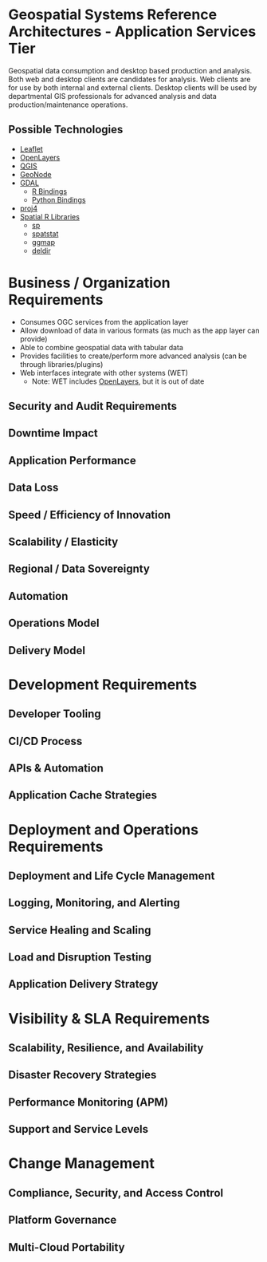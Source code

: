 # Geospatial Systems Reference Architectures - Application Services Tier

Geospatial data consumption and desktop based production and analysis. Both web and desktop clients are candidates for analysis. Web clients are for use by both internal and external clients. Desktop clients will be used by departmental GIS professionals for advanced analysis and data production/maintenance operations.

## Possible Technologies

* [Leaflet](https://leafletjs.com/)
* [OpenLayers](http://openlayers.org/)
* [QGIS](https://qgis.org/en/site/)
* [GeoNode](http://geonode.org/)
* [GDAL](https://www.gdal.org/)
  * [R Bindings](https://cran.r-project.org/web/packages/rgdal/index.html)
  * [Python Bindings](https://pypi.org/project/GDAL/)
* [proj4](https://proj4.org/)
* [Spatial R Libraries](https://cran.r-project.org/web/views/Spatial.html)
  * [sp](https://cran.r-project.org/web/packages/sp/index.html)
  * [spatstat](http://spatstat.org/)
  * [ggmap](https://cran.r-project.org/web/packages/ggmap/index.html)
  * [deldir](https://flowingdata.com/2016/04/12/voronoi-diagram-and-delaunay-triangulation-in-r/)

# Business / Organization Requirements

* Consumes OGC services from the application layer
* Allow download of data in various formats (as much as the app layer can provide)
* Able to combine geospatial data with tabular data
* Provides facilities to create/perform more advanced analysis (can be through libraries/plugins)
* Web interfaces integrate with other systems (WET)
  * Note: WET includes [OpenLayers](http://openlayers.org/), but it is out of date

## Security and Audit Requirements

## Downtime Impact

## Application Performance

## Data Loss

## Speed / Efficiency of Innovation

## Scalability / Elasticity

## Regional / Data Sovereignty

## Automation

## Operations Model

## Delivery Model

# Development Requirements

## Developer Tooling

## CI/CD Process

## APIs & Automation

## Application Cache Strategies

# Deployment and Operations Requirements

## Deployment and Life Cycle Management

## Logging, Monitoring, and Alerting

## Service Healing and Scaling

## Load and Disruption Testing

## Application Delivery Strategy

# Visibility & SLA Requirements

## Scalability, Resilience, and Availability

## Disaster Recovery Strategies

## Performance Monitoring (APM)

## Support and Service Levels

# Change Management

## Compliance, Security, and Access Control

## Platform Governance

## Multi-Cloud Portability
